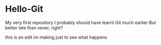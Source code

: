 # Hello-Git
My very first repository
I probably should have learnt Git much earlier
But better late than never, right?

this is an edit im making just to see what happens